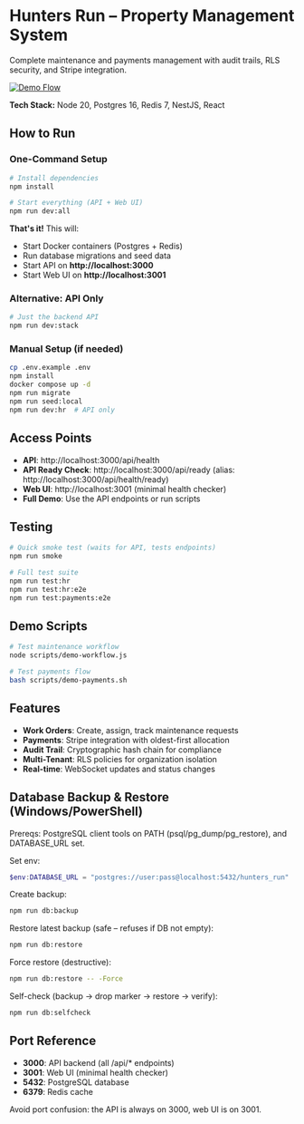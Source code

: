# Hunters Run – Property Management System

Complete maintenance and payments management with audit trails, RLS security, and Stripe integration.

[![Demo Flow](https://img.shields.io/badge/📺_Demo_Flow-Available-brightgreen?style=for-the-badge)](docs/demo.md)

**Tech Stack:** Node 20, Postgres 16, Redis 7, NestJS, React

## How to Run

### One-Command Setup
```bash
# Install dependencies
npm install

# Start everything (API + Web UI)
npm run dev:all
```

**That's it!** This will:
- Start Docker containers (Postgres + Redis)
- Run database migrations and seed data
- Start API on **http://localhost:3000**
- Start Web UI on **http://localhost:3001**

### Alternative: API Only
```bash
# Just the backend API
npm run dev:stack
```

### Manual Setup (if needed)
```bash
cp .env.example .env
npm install
docker compose up -d
npm run migrate
npm run seed:local
npm run dev:hr  # API only
```

## Access Points

- **API**: http://localhost:3000/api/health
- **API Ready Check**: http://localhost:3000/api/ready (alias: http://localhost:3000/api/health/ready)
- **Web UI**: http://localhost:3001 (minimal health checker)
- **Full Demo**: Use the API endpoints or run scripts

## Testing

```bash
# Quick smoke test (waits for API, tests endpoints)
npm run smoke

# Full test suite
npm run test:hr
npm run test:hr:e2e
npm run test:payments:e2e
```

## Demo Scripts

```bash
# Test maintenance workflow
node scripts/demo-workflow.js

# Test payments flow
bash scripts/demo-payments.sh
```

## Features

- **Work Orders**: Create, assign, track maintenance requests
- **Payments**: Stripe integration with oldest-first allocation
- **Audit Trail**: Cryptographic hash chain for compliance
- **Multi-Tenant**: RLS policies for organization isolation
- **Real-time**: WebSocket updates and status changes

## Database Backup & Restore (Windows/PowerShell)

Prereqs: PostgreSQL client tools on PATH (psql/pg_dump/pg_restore), and DATABASE_URL set.

Set env:
```powershell
$env:DATABASE_URL = "postgres://user:pass@localhost:5432/hunters_run"
```

Create backup:
```bash
npm run db:backup
```

Restore latest backup (safe – refuses if DB not empty):
```bash
npm run db:restore
```

Force restore (destructive):
```bash
npm run db:restore -- -Force
```

Self-check (backup → drop marker → restore → verify):
```bash
npm run db:selfcheck
```

## Port Reference

- **3000**: API backend (all /api/* endpoints)
- **3001**: Web UI (minimal health checker)
- **5432**: PostgreSQL database
- **6379**: Redis cache

Avoid port confusion: the API is always on 3000, web UI is on 3001.